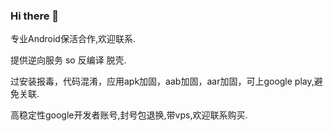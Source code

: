 ### Hi there 👋

专业Android保活合作,欢迎联系.

提供逆向服务 so 反编译 脱壳.

过安装报毒，代码混淆，应用apk加固，aab加固，aar加固，可上google play,避免关联.

高稳定性google开发者账号,封号包退换,带vps,欢迎联系购买.
